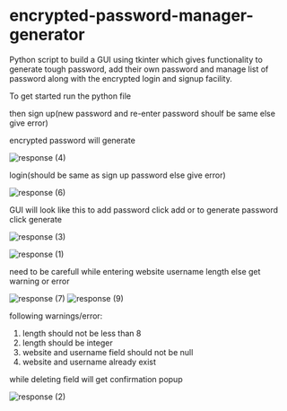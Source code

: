 # encrypted-password-manager-generator
Python script to build a GUI using tkinter which gives functionality to generate tough password, add their own password and manage list of password along with the encrypted login and signup facility. 

To get started run the python file 

then sign up(new password and re-enter password shoulf be same else give error)

encrypted password will generate

![response (4)](https://user-images.githubusercontent.com/81323019/121246547-ebc79880-c8be-11eb-9a90-8e239efd4660.jpeg)



login(should be same as sign up password else give error) 


![response (6)](https://user-images.githubusercontent.com/81323019/121247008-5f69a580-c8bf-11eb-8c10-b9a7d7c78bf1.jpeg)

GUI will look like this to add password click add or to generate password click generate

![response (3)](https://user-images.githubusercontent.com/81323019/121247270-ad7ea900-c8bf-11eb-9a9c-f7d46898cba2.jpeg)

![response (1)](https://user-images.githubusercontent.com/81323019/121247390-d3a44900-c8bf-11eb-80d7-94e3888944d3.jpeg)

need to be carefull while entering website username length else get warning or error

![response (7)](https://user-images.githubusercontent.com/81323019/121247508-f6cef880-c8bf-11eb-8c20-815910a27dc3.jpeg)
![response (9)](https://user-images.githubusercontent.com/81323019/121247509-f6cef880-c8bf-11eb-947c-327001208530.jpeg)

following warnings/error:

1. length should not be less than 8
2. length should be integer
3. website and username field should not be null
4. website and username already exist

while deleting field will get confirmation popup

![response (2)](https://user-images.githubusercontent.com/81323019/121247505-f59dcb80-c8bf-11eb-8010-74bd6236aa15.jpeg)
